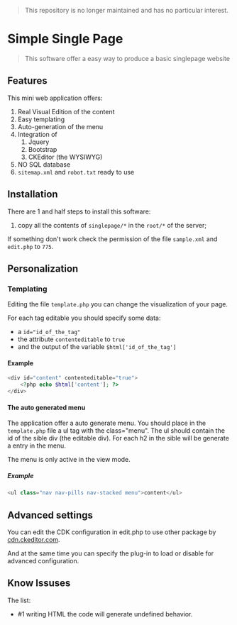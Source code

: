 > This repository is no longer maintained and has no particular interest.


Simple Single Page
==================

>This software offer a easy way to produce a basic singlepage website

## Features
This mini web application offers:

1.  Real Visual Edition of the content
2.  Easy templating
3.  Auto-generation of the menu
4.  Integration of
    1.  Jquery
    2.  Bootstrap
    3.  CKEditor (the WYSIWYG)
5.  NO SQL database
6.  `sitemap.xml` and `robot.txt` ready to use

## Installation
There are 1 and half steps to install this software:

1.  copy all the contents of `singlepage/*` in the `root/*` of the server;

If something don't work check the permission of the file `sample.xml` and `edit.php` to `775`.

## Personalization
### Templating
Editing the file `template.php` you can change the visualization of your page.

For each tag editable you should specify some data:

-   a `id="id_of_the_tag" `
-   the attribute `contenteditable` to `true`
-   and the output of the variable `$html['id_of_the_tag']`

#### Example
```php
<div id="content" contenteditable="true">
    <?php echo $html['content']; ?>
</div>
```
#### The auto generated menu
The application offer a auto generate menu. You should place in the  `template.php` file a ul tag with the class="menu". The ul should contain the id of the sible div (the editable div). For each h2 in the sible will be generate a entry in the menu. 

The menu is only active in the view mode.

##### Example
```php
<ul class="nav nav-pills nav-stacked menu">content</ul>
```

## Advanced settings
You can edit the CDK configuration in edit.php to use other package by [cdn.ckeditor.com](https://cdn.ckeditor.com).

And at the same time you can specify the plug-in to load or disable for advanced configuration.

## Know Issuses
The list:
-   #1 writing HTML the code will generate undefined behavior.
